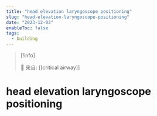 ```yaml
---
title: "head elevation laryngoscope positioning"
slug: "head-elevation-laryngoscope-positioning"
date: "2023-12-03"
enableToc: false
tags:
  - building
---
```


> [!info]
>
> 🌱 來自: [[critical airway]]

# head elevation laryngoscope positioning


